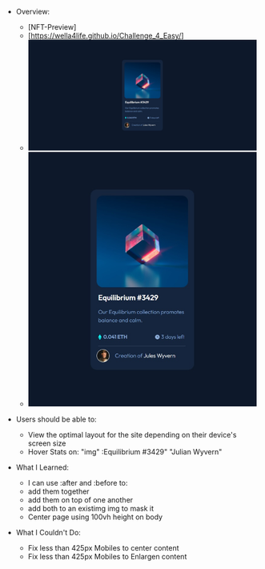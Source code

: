 - Overview:
  - [NFT-Preview]
  - [https://wella4life.github.io/Challenge_4_Easy/]
  - ![](images/Finished-Desktop.jpg)
  - ![](images/Finished-Mobile.jpg)

 - Users should be able to:
   - View the optimal layout for the site depending on their device's screen size
   - Hover Stats on: "img" :Equilibrium #3429" "Julian Wyvern"

 - What I Learned:
   - I can use :after and :before to:
   - add them together
   - add them on top of one another
   - add both to an existimg img to mask it
   - Center page using 100vh height on body
 
 - What I Couldn't Do:
   - Fix less than 425px Mobiles to center content
   - Fix less than 425px Mobiles to Enlargen content
